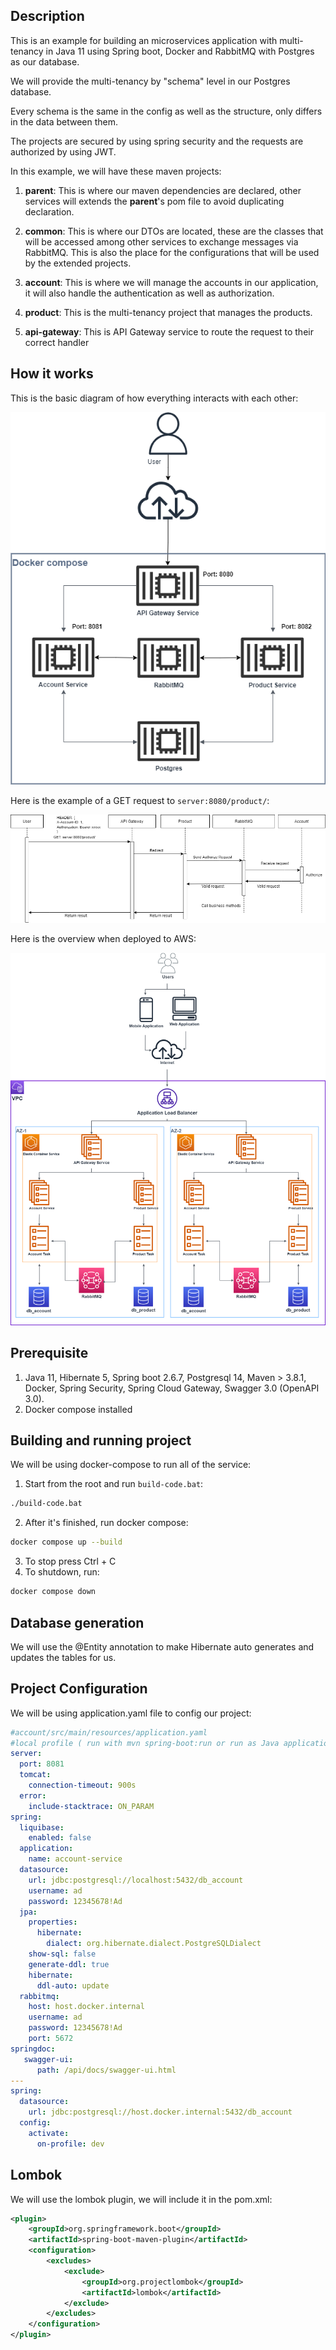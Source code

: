 
## Description
This is an example for building an microservices application with multi-tenancy in Java 11 using Spring boot, Docker and RabbitMQ with Postgres as our database.

We will provide the multi-tenancy by "schema" level in our Postgres database. 

Every schema is the same in the config as well as the structure, only differs in the data between them.

The projects are secured by using spring security and the requests are authorized by using JWT.

In this example, we will have these maven projects:

1. **parent**: This is where our maven dependencies are declared, other services will extends the **parent**'s pom file to avoid duplicating declaration.

2. **common**: This is where our DTOs are located, these are the classes that will be accessed among other services to exchange messages via RabbitMQ. This is also the place for the configurations that will be used by the extended projects.

3. **account**: This is where we will manage the accounts in our application, it will also handle the authentication as well as authorization. 

4. **product**: This is the multi-tenancy project that manages the products.
4. **api-gateway**: This is API Gateway service to route the request to their correct handler

## How it works

This is the basic diagram of how everything interacts with each other:

![image info](./img/docker-overview.png)

Here is the example of a GET request to `server:8080/product/`: 

![image info](./img/request-flow.png)

Here is the overview when deployed to AWS:

![image info](./img/aws-overview.png)



## Prerequisite

1. Java 11, Hibernate 5, Spring boot 2.6.7, Postgresql 14, Maven > 3.8.1, Docker, Spring Security, Spring Cloud Gateway, Swagger 3.0 (OpenAPI 3.0).
2. Docker compose installed

## Building and running project
We will be using docker-compose to run all of the service:

1. Start from the  root and run `build-code.bat`:
``` bash
./build-code.bat
```
2. After it's finished, run docker compose:
``` bash
docker compose up --build
```
3. To stop press Ctrl + C 
4. To shutdown, run:
``` bash
docker compose down
```
## Database generation
We will use the @Entity annotation to make Hibernate auto generates and updates the tables for us.

## Project Configuration

We will be using application.yaml file to config our project:
``` yaml
#account/src/main/resources/application.yaml
#local profile ( run with mvn spring-boot:run or run as Java application)
server:
  port: 8081
  tomcat:
    connection-timeout: 900s
  error:
    include-stacktrace: ON_PARAM
spring:
  liquibase:
    enabled: false
  application:
    name: account-service  
  datasource:
    url: jdbc:postgresql://localhost:5432/db_account
    username: ad
    password: 12345678!Ad
  jpa:
    properties:
      hibernate:
        dialect: org.hibernate.dialect.PostgreSQLDialect
    show-sql: false
    generate-ddl: true
    hibernate:
      ddl-auto: update     
  rabbitmq:
    host: host.docker.internal 
    username: ad
    password: 12345678!Ad
    port: 5672
springdoc:
   swagger-ui:
      path: /api/docs/swagger-ui.html
---
spring:
  datasource:
    url: jdbc:postgresql://host.docker.internal:5432/db_account
  config:
    activate:
      on-profile: dev
```

## Lombok

We will use the lombok plugin, we will include it in the pom.xml:

``` xml
<plugin>
    <groupId>org.springframework.boot</groupId>
    <artifactId>spring-boot-maven-plugin</artifactId>
    <configuration>
        <excludes>
            <exclude>
                <groupId>org.projectlombok</groupId>
                <artifactId>lombok</artifactId>
            </exclude>
        </excludes>
    </configuration>
</plugin>
```
